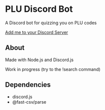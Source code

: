 # PLU Discord Bot

A Discord bot for quizzing you on PLU codes

[Add me to your Discord Server](https://discord.com/api/oauth2/authorize?client_id=829242939771191306&permissions=0&scope=bot "Bot Invite")

## About

Made with Node.js and Discord.js

Work in progress (try to the !search command)

## Dependencies
- discord.js
- @fast-csv/parse
